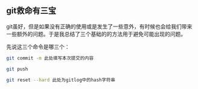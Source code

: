 ## git救命有三宝

git虽好，但是如果没有正确的使用或是发生了一些意外，有时候也会给我们带来一些额外的问题。于是我总结了三个基础的的方法用于避免可能出现的问题。

先说这三个命令是哪三个：

````bash
git commit -m 此处填写本次提交的内容
````

````bash
git push
````

````bash
git reset --hard 此处为gitlog中的hash字符串
````

